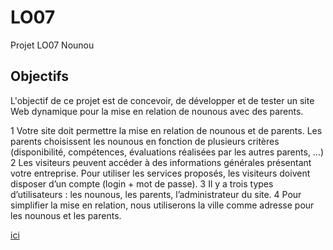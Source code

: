 # LO07
Projet LO07 Nounou



## Objectifs

L'objectif de ce projet est de concevoir, de développer et de tester un site Web dynamique pour la mise en
relation de nounous avec des parents.

1 Votre site doit permettre la mise en relation de nounous et de parents. Les parents choisissent les nounous
en fonction de plusieurs critères (disponibilité, compétences, évaluations réalisées par les autres parents, …)
2 Les visiteurs peuvent accéder à des informations générales présentant votre entreprise. Pour utiliser les
services proposés, les visiteurs doivent disposer d’un compte (login + mot de passe).
3 Il y a trois types d’utilisateurs : les nounous, les parents, l’administrateur du site.
4 Pour simplifier la mise en relation, nous utiliserons la ville comme adresse pour les nounous et les parents.












[ici](#LO07)


